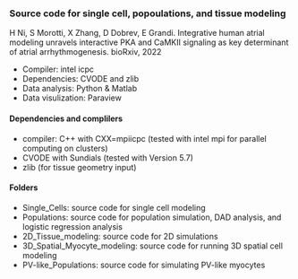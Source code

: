 ### Source code for single cell, popoulations, and tissue modeling

H Ni, S Morotti, X Zhang, D Dobrev, E Grandi. Integrative human atrial modeling unravels interactive PKA and CaMKII signaling as key determinant of atrial arrhythmogenesis. bioRxiv, 2022

- Compiler: intel icpc
- Dependencies: CVODE and zlib
- Data analysis: Python & Matlab
- Data visulization: Paraview




#### Dependencies and complilers
* compiler: C++ with CXX=mpiicpc (tested with intel mpi for parallel computing on clusters)
* CVODE with Sundials (tested with Version 5.7)
* zlib (for tissue geometry input)





#### Folders

* Single_Cells: source code for single cell modeling
* Populations: source code for population simulation, DAD analysis, and logistic regression analysis
* 2D_Tissue_modeling: source code for 2D simulations
* 3D_Spatial_Myocyte_modeling: source code for running 3D spatial cell modeling
* PV-like_Populations: source code for simulating PV-like myocytes
